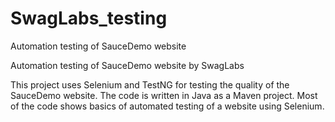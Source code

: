 # SwagLabs_testing
Automation testing of SauceDemo website

Automation testing of SauceDemo website by SwagLabs

This project uses Selenium and TestNG for testing the quality of the SauceDemo website.
The code is written in Java as a Maven project. 
Most of the code shows basics of automated testing of a website using Selenium.
